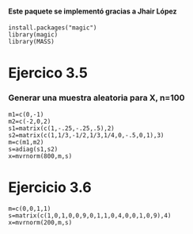 
#### Este paquete se implementó gracias a Jhair López

    install.packages("magic")
    library(magic)
    library(MASS)

# Ejercico 3.5

### Generar una muestra aleatoria para X, n=100

    m1=c(0,-1)
    m2=c(-2,0,2)
    s1=matrix(c(1,-.25,-.25,.5),2)
    s2=matrix(c(1,1/3,-1/2,1/3,1/4,0,-.5,0,1),3)
    m=c(m1,m2)
    s=adiag(s1,s2)
    x=mvrnorm(800,m,s)

# Ejercicio 3.6

    m=c(0,0,1,1)
    s=matrix(c(1,0,1,0,0,9,0,1,1,0,4,0,0,1,0,9),4)
    x=mvrnorm(200,m,s)
   